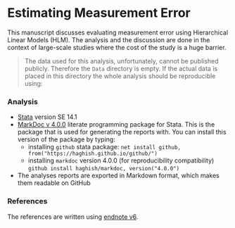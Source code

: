 Estimating Measurement Error
============================

This manuscript discusses evaluating measurement error using Hierarchical Linear
Models (HLM). The analysis and the discussion are done in the context of
large-scale studies where the cost of the study is a huge barrier.

> The data used for this analysis, unfortunately, cannot be published publicly.
Therefore the `Data` directory is empty. If the actual data is placed in this directory
the whole analysis should be reproducible using:

### Analysis

- [Stata](https://www.stata.com/) version SE 14.1
- [MarkDoc v 4.0.0](https://github.com/haghish/markdoc) literate programming package for Stata. This is the package that is used for generating the reports with. You can install this version of the package by typing:
    + installing `github` stata package: ```net install github, from("https://haghish.github.io/github/")```
    + installing `markdoc` version 4.0.0 (for reproducibility compatibility)     
    ```github install haghish/markdoc, version("4.0.0")```
- The analyses reports are exported in Markdown format, which makes them readable on GitHub

### References

The references are written using [endnote v6](https://endnote.com/).
